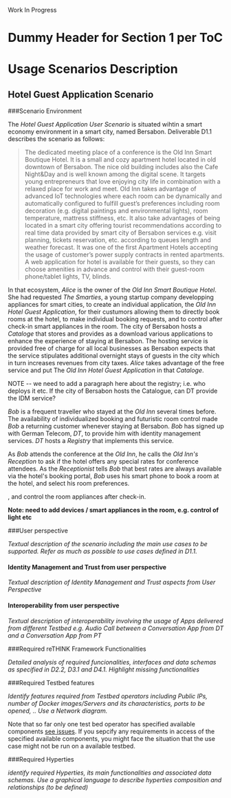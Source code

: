 Work In Progress


Dummy Header for Section 1 per ToC
==================================

Usage Scenarios Description
===========================

Hotel Guest Application Scenario
--------------------------------

###Scenario Environment

The _Hotel Guest Application User Scenario_ is situated wihtin a smart economy environment in a smart city, named Bersabon.
Deliverable D1.1 describes the scenario as follows:

> The dedicated meeting place of a conference is the Old Inn Smart Boutique Hotel. 
> It is a small and cozy apartment hotel located in old downtown of Bersabon. 
> The nice old building includes also the Cafe Night&Day and is well known among the digital scene. 
> It targets young entrepreneurs that love enjoying city life in combination with a relaxed place for work and meet. 
> Old Inn takes advantage of advanced IoT technologies where each room can be dynamically and automatically configured to 
> fulfill guest’s preferences including room decoration (e.g. digital paintings and environmental lights), room temperature, 
> mattress stiffness, etc. It also take advantages of being located in a smart city offering tourist recommendations according 
> to real time data provided by smart city of Bersabon services e.g. visit planning, tickets reservation, etc. according to queues 
> length and weather forecast. It was one of the first Apartment Hotels accepting the usage of customer’s power supply 
> contracts in rented apartments. A web application for hotel is available for their guests, so they can choose amenities 
> in advance and control with their guest-room phone/tablet lights, TV, blinds.

In that ecosystem, _Alice_ is the owner of the _Old Inn Smart Boutique Hotel_.  She had requested _The Smarties_, a young startup company 
developping appliances for smart cities, to create an individual application, the _Old Inn Hotel Guest Application_, for their custumors
allowing them to directly book rooms at the hotel, to make individual booking requests, and to control after check-in smart appliances in
the room.  The city of Bersabon hosts a _Cataloge_ that stores and provides as a download various applications to enhance
the experience of staying at Bersabon.  The hosting service is provided free of charge for all local businesses as Bersabon expects
that the service stipulates additional overnight stays of guests in the city which in turn increases revenues from city taxes.
_Alice_ takes advantage of the free service and put The _Old Inn Hotel Guest Application_ in that _Cataloge_.

NOTE -- we need to add a paragraph here about the registry; i.e. who deploys it etc.  If the city of Bersabon hosts the Catalogue, can DT provide the IDM service?

_Bob_ is a frequent traveller who stayed at the _Old Inn_ several times before.  The availability of individualized booking and futuristic
room control made _Bob_ a returning customer whenever staying at Bersabon.  _Bob_ has signed up with German Telecom, _DT_, to provide
him with identity management services.  _DT_ hosts a _Registry_ that implements this service.

As _Bob_ attends the conference at the _Old Inn_, he calls the _Old Inn's Reception_ to ask if the hotel offers any special rates for conference attendees.  As the _Receptionist_ tells _Bob_ that best rates are always available via the hotel's booking portal, _Bob_ uses his smart phone to book a room at the hotel, and select his room preferences. 

, and
control the room appliances after check-in.

**Note:  need to add devices / smart appliances in the room, e.g. control of light etc**



###User perspective


*Textual description of the scenario including the main use cases to be supported. Refer as much as possible to use cases defined in D1.1.*

#### Identity Management and Trust from user perspective

*Textual description of Identity Management and Trust aspects from User Perspective*

#### Interoperability from user perspective

*Textual description of interoperability involving the usage of Apps delivered from different Testbed e.g. Audio Call between a Conversation App from DT and a Conversation App from PT*

###Required reTHINK Framework Functionalities

*Detailed analysis of required funcionalities, interfaces and data schemas as specified in D2.2, D3.1 and D4.1. Highlight missing functionalities*

###Required Testbed features


*Identify features required from Testbed operators including Public IPs, number of Docker images/Servers and its characteristics, ports to be opened, .. Use a Network diagram.*

Note that so far only one test bed operator has specified available components [see issues](https://github.com/reTHINK-project/testbeds/issues?utf8=✓&q=is%3Aissue+Constraints+of+Test+Bed+Operators+).  If you sepcify any requirements in access of the specified available components, you might face the situation that the use case might not be run on a available testbed.

###Required Hyperties


*identify required Hyperties, its main functionalities and associated data schemas. Use a graphical language to describe hyperties composition and relationships (to be defined)*

